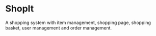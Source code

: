 # ShopIt
A shopping system with item management, shopping page, shopping basket, user management and order management.
